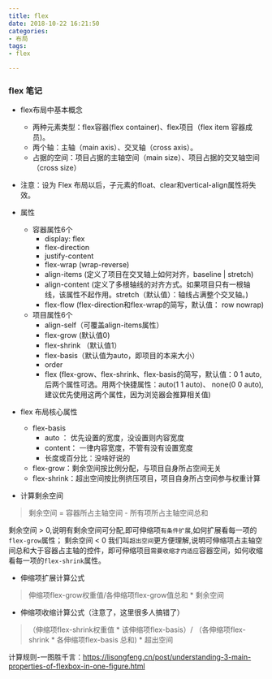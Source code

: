 ```yaml
---
title: flex
date: 2018-10-22 16:21:50
categories: 
- 布局 
tags: 
- flex

---
```



### flex 笔记

- flex布局中基本概念
    - 两种元素类型：flex容器(flex container)、flex项目（flex item 容器成员)。
    - 两个轴：主轴（main axis）、交叉轴（cross axis）。
    - 占据的空间：项目占据的主轴空间（main size）、项目占据的交叉轴空间（cross size）
- 注意：设为 Flex 布局以后，子元素的float、clear和vertical-align属性将失效。
- 属性
    - 容器属性6个
        - display: flex
        - flex-direction
        - justify-content
        - flex-wrap (wrap-reverse)
        - align-items (定义了项目在交叉轴上如何对齐，baseline | stretch)
        - align-content (定义了多根轴线的对齐方式。如果项目只有一根轴线，该属性不起作用。stretch（默认值）：轴线占满整个交叉轴。)
        - flex-flow (flex-direction和flex-wrap的简写，默认值： row nowrap)
    - 项目属性6个
        - align-self（可覆盖align-items属性）
        - flex-grow (默认值0)
        - flex-shrink （默认值1）
        - flex-basis（默认值为auto，即项目的本来大小）
        - order
        - flex (flex-grow、flex-shrink、flex-basis的简写，默认值：0 1 auto, 后两个属性可选。用两个快捷属性：auto(1 1 auto)、 none(0 0 auto),建议优先使用这两个属性，因为浏览器会推算相关值)
- flex 布局核心属性
   - flex-basis
        - auto ： 优先设置的宽度，没设置则内容宽度
        - content： 一律内容宽度，不管有没有设置宽度
        - 长度或百分比：没啥好说的
   - flex-grow：剩余空间按比例分配，与项目自身所占空间无关
   - flex-shrink：超出空间按比例挤压项目，项目自身所占空间参与权重计算

- 计算剩余空间
 > 剩余空间 = 容器所占主轴空间 - 所有项所占主轴空间总和

剩余空间 > 0,说明有剩余空间可分配,即可伸缩项`有条件扩展`,如何扩展看每一项的 `flex-grow`属性；
剩余空间 < 0 我们叫`超出空间`更方便理解,说明可伸缩项占主轴空间总和大于容器占主轴的控件，即可伸缩项目`需要收缩才内适应`容器空间，如何收缩看每一项的`flex-shrink`属性。

- 伸缩项扩展计算公式
> 伸缩项flex-grow权重值/各伸缩项flex-grow值总和 * 剩余空间
- 伸缩项收缩计算公式（注意了，这里很多人搞错了）
> （伸缩项flex-shrink权重值 * 该伸缩项flex-basis）/ （各伸缩项flex-shrink * 各伸缩项flex-basis 总和)  * 超出空间

计算规则-一图胜千言：https://lisongfeng.cn/post/understanding-3-main-properties-of-flexbox-in-one-figure.html

